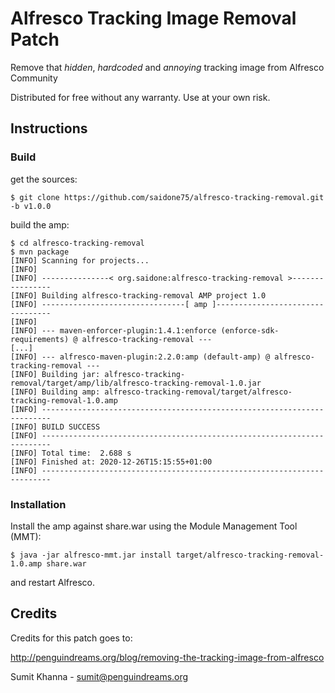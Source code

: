 # Alfresco Tracking Image Removal Patch
Remove that *hidden*, *hardcoded* and *annoying* tracking image from Alfresco Community

Distributed for free without any warranty. Use at your own risk.

## Instructions
### Build
get the sources:
```console
$ git clone https://github.com/saidone75/alfresco-tracking-removal.git -b v1.0.0
```
build the amp:
```console
$ cd alfresco-tracking-removal
$ mvn package
[INFO] Scanning for projects...
[INFO]
[INFO] ---------------< org.saidone:alfresco-tracking-removal >----------------
[INFO] Building alfresco-tracking-removal AMP project 1.0
[INFO] --------------------------------[ amp ]---------------------------------
[INFO]
[INFO] --- maven-enforcer-plugin:1.4.1:enforce (enforce-sdk-requirements) @ alfresco-tracking-removal ---
[...]
[INFO] --- alfresco-maven-plugin:2.2.0:amp (default-amp) @ alfresco-tracking-removal ---
[INFO] Building jar: alfresco-tracking-removal/target/amp/lib/alfresco-tracking-removal-1.0.jar
[INFO] Building amp: alfresco-tracking-removal/target/alfresco-tracking-removal-1.0.amp
[INFO] ------------------------------------------------------------------------
[INFO] BUILD SUCCESS
[INFO] ------------------------------------------------------------------------
[INFO] Total time:  2.688 s
[INFO] Finished at: 2020-12-26T15:15:55+01:00
[INFO] ------------------------------------------------------------------------
```
### Installation
Install the amp against share.war using the Module Management Tool (MMT):
```
$ java -jar alfresco-mmt.jar install target/alfresco-tracking-removal-1.0.amp share.war
```
and restart Alfresco.

## Credits
Credits for this patch goes to:

http://penguindreams.org/blog/removing-the-tracking-image-from-alfresco 

Sumit Khanna - <sumit@penguindreams.org>
